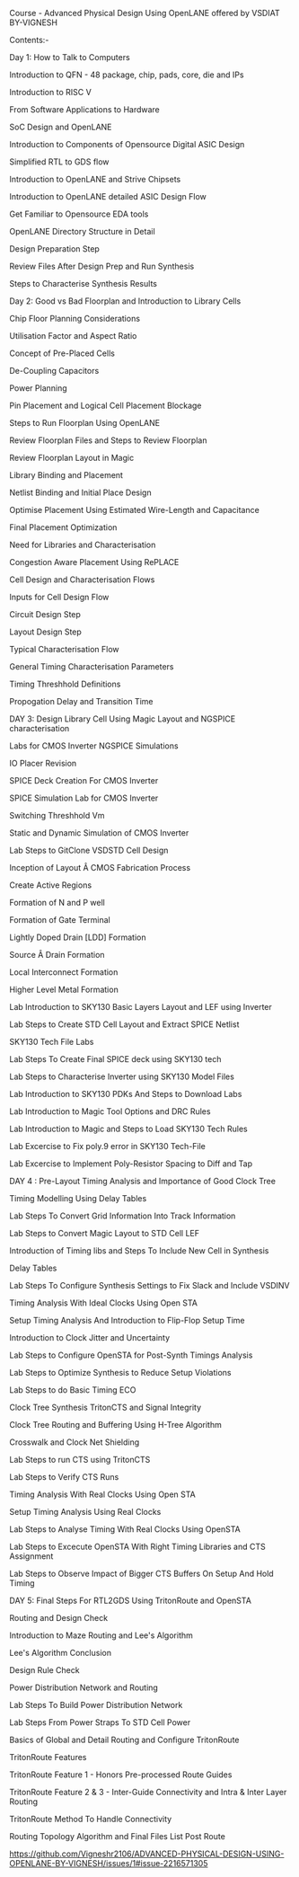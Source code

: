 Course - Advanced Physical Design Using OpenLANE offered by VSDIAT
BY-VIGNESH

Contents:-

Day 1: How to Talk to Computers

Introduction to QFN - 48 package, chip, pads, core, die and IPs

Introduction to RISC V

From Software Applications to Hardware

SoC Design and OpenLANE

Introduction to Components of Opensource Digital ASIC Design

Simplified RTL to GDS flow

Introduction to OpenLANE and Strive Chipsets

Introduction to OpenLANE detailed ASIC Design Flow

Get Familiar to Opensource EDA tools

OpenLANE Directory Structure in Detail

Design Preparation Step

Review Files After Design Prep and Run Synthesis

Steps to Characterise Synthesis Results


Day 2: Good vs Bad Floorplan and Introduction to Library Cells

Chip Floor Planning Considerations

Utilisation Factor and Aspect Ratio

Concept of Pre-Placed Cells

De-Coupling Capacitors

Power Planning

Pin Placement and Logical Cell Placement Blockage

Steps to Run Floorplan Using OpenLANE

Review Floorplan Files and Steps to Review Floorplan

Review Floorplan Layout in Magic

Library Binding and Placement

Netlist Binding and Initial Place Design

Optimise Placement Using Estimated Wire-Length and Capacitance

Final Placement Optimization

Need for Libraries and Characterisation

Congestion Aware Placement Using RePLACE

Cell Design and Characterisation Flows

Inputs for Cell Design Flow

Circuit Design Step

Layout Design Step

Typical Characterisation Flow

General Timing Characterisation Parameters

Timing Threshhold Definitions

Propogation Delay and Transition Time

DAY 3: Design Library Cell Using Magic Layout and NGSPICE characterisation

Labs for CMOS Inverter NGSPICE Simulations

IO Placer Revision

SPICE Deck Creation For CMOS Inverter

SPICE Simulation Lab for CMOS Inverter

Switching Threshhold Vm

Static and Dynamic Simulation of CMOS Inverter

Lab Steps to GitClone VSDSTD Cell Design

Inception of Layout Â CMOS Fabrication Process

Create Active Regions

Formation of N and P well

Formation of Gate Terminal

Lightly Doped Drain [LDD] Formation

Source Â Drain Formation

Local Interconnect Formation

Higher Level Metal Formation

Lab Introduction to SKY130 Basic Layers Layout and LEF using Inverter

Lab Steps to Create STD Cell Layout and Extract SPICE Netlist

SKY130 Tech File Labs

Lab Steps To Create Final SPICE deck using SKY130 tech

Lab Steps to Characterise Inverter using SKY130 Model Files

Lab Introduction to SKY130 PDKs And Steps to Download Labs

Lab Introduction to Magic Tool Options and DRC Rules

Lab Introduction to Magic and Steps to Load SKY130 Tech Rules

Lab Excercise to Fix poly.9 error in SKY130 Tech-File

Lab Excercise to Implement Poly-Resistor Spacing to Diff and Tap


DAY 4 : Pre-Layout Timing Analysis and Importance of Good Clock Tree

Timing Modelling Using Delay Tables

Lab Steps To Convert Grid Information Into Track Information

Lab Steps to Convert Magic Layout to STD Cell LEF

Introduction of Timing libs and Steps To Include New Cell in Synthesis

Delay Tables

Lab Steps To Configure Synthesis Settings to Fix Slack and Include VSDINV

Timing Analysis With Ideal Clocks Using Open STA

Setup Timing Analysis And Introduction to Flip-Flop Setup Time

Introduction to Clock Jitter and Uncertainty

Lab Steps to Configure OpenSTA for Post-Synth Timings Analysis

Lab Steps to Optimize Synthesis to Reduce Setup Violations

Lab Steps to do Basic Timing ECO

Clock Tree Synthesis TritonCTS and Signal Integrity

Clock Tree Routing and Buffering Using H-Tree Algorithm

Crosswalk and Clock Net Shielding

Lab Steps to run CTS using TritonCTS

Lab Steps to Verify CTS Runs

Timing Analysis With Real Clocks Using Open STA

Setup Timing Analysis Using Real Clocks

Lab Steps to Analyse Timing With Real Clocks Using OpenSTA

Lab Steps to Excecute OpenSTA With Right Timing Libraries and CTS Assignment

Lab Steps to Observe Impact of Bigger CTS Buffers On Setup And Hold Timing

DAY 5: Final Steps For RTL2GDS Using TritonRoute and OpenSTA

Routing and Design Check

Introduction to Maze Routing and Lee's Algorithm

Lee's Algorithm Conclusion

Design Rule Check

Power Distribution Network and Routing

Lab Steps To Build Power Distribution Network

Lab Steps From Power Straps To STD Cell Power

Basics of Global and Detail Routing and Configure TritonRoute

TritonRoute Features

TritonRoute Feature 1 - Honors Pre-processed Route Guides

TritonRoute Feature 2 & 3 - Inter-Guide Connectivity and Intra & Inter Layer Routing

TritonRoute Method To Handle Connectivity

Routing Topology Algorithm and Final Files List Post Route



https://github.com/Vigneshr2106/ADVANCED-PHYSICAL-DESIGN-USING-OPENLANE-BY-VIGNESH/issues/1#issue-2216571305
